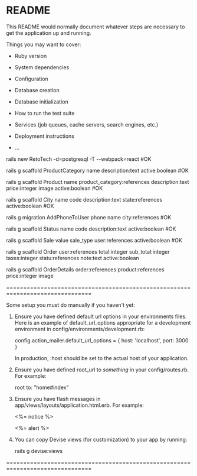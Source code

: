 # README

This README would normally document whatever steps are necessary to get the
application up and running.

Things you may want to cover:

* Ruby version

* System dependencies

* Configuration

* Database creation

* Database initialization

* How to run the test suite

* Services (job queues, cache servers, search engines, etc.)

* Deployment instructions

* ...


rails new RetoTech -d=postgresql -T --webpack=react #OK

rails g scaffold ProductCategory name description:text active:boolean #OK

rails g scaffold Product name product_category:references description:text price:integer image active:boolean #OK

rails g scaffold City name code description:text state:references active:boolean #OK

rails g migration AddPhoneToUser phone name city:references #OK

rails g scaffold Status name code description:text active:boolean #OK

rails g scaffold Sale value sale_type user:references active:boolean #OK

rails g scaffold Order user:references total:integer sub_total:integer taxes:integer statu:references note:text active:boolean

rails g scaffold OrderDetails order:references product:references price:integer image



===============================================================================

Some setup you must do manually if you haven't yet:

  1. Ensure you have defined default url options in your environments files. Here
     is an example of default_url_options appropriate for a development environment
     in config/environments/development.rb:

       config.action_mailer.default_url_options = { host: 'localhost', port: 3000 }

     In production, :host should be set to the actual host of your application.

  2. Ensure you have defined root_url to *something* in your config/routes.rb.
     For example:

       root to: "home#index"

  3. Ensure you have flash messages in app/views/layouts/application.html.erb.
     For example:

       <p class="notice"><%= notice %></p>
       <p class="alert"><%= alert %></p>

  4. You can copy Devise views (for customization) to your app by running:

       rails g devise:views

===============================================================================